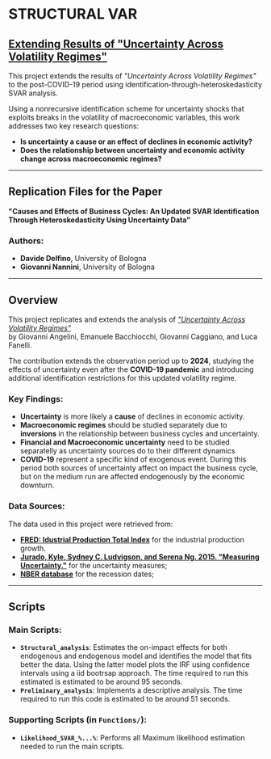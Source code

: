 # **STRUCTURAL VAR**

## [**Extending Results of "Uncertainty Across Volatility Regimes"**]( https://doi.org/10.1002/jae.2672)  

This project extends the results of *"Uncertainty Across Volatility Regimes"* to the post-COVID-19 period using identification-through-heteroskedasticity SVAR analysis.

Using a nonrecursive identification scheme for uncertainty shocks that exploits breaks in the volatility of macroeconomic variables, this work addresses two key research questions:  
- **Is uncertainty a cause or an effect of declines in economic activity?**  
- **Does the relationship between uncertainty and economic activity change across macroeconomic regimes?**

---

## **Replication Files for the Paper**

**"Causes and Effects of Business Cycles: An Updated SVAR Identification Through Heteroskedasticity Using Uncertainty Data"**

### **Authors:**  
- **Davide Delfino**, University of Bologna  
- **Giovanni Nannini**, University of Bologna  

---

## **Overview**

This project replicates and extends the analysis of [*"Uncertainty Across Volatility Regimes"*]( https://doi.org/10.1002/jae.2672)  
by Giovanni Angelini, Emanuele Bacchiocchi, Giovanni Caggiano, and Luca Fanelli.  

The contribution extends the observation period up to **2024**, studying the effects of uncertainty even after the **COVID-19 pandemic** and introducing additional identification restrictions for this updated volatility regime. 

### **Key Findings:**  
- **Uncertainty** is more likely a **cause** of declines in economic activity.  
- **Macroeconomic regimes** should be studied separately due to **inversions** in the relationship between business cycles and uncertainty.  
- **Financial and Macroeconomic uncertainty** need to be studied separatelly as uncertainty sources do to their different dynamics
- **COVID-19** represent a specific kind of exogenous event. During this period both sources of uncertainty affect on impact the business cycle, but on the medium run are affected endogenously by the economic downturn.

### **Data Sources:**  
The data used in this project were retrieved from:  
- [**FRED: Idustrial Production Total Index**](https://fred.stlouisfed.org/series/INDPRO) for the industrial production growth.
- [**Jurado, Kyle, Sydney C. Ludvigson, and Serena Ng. 2015. "Measuring Uncertainty."**](https://www.sydneyludvigson.com/macro-and-financial-uncertainty-indexes) for the uncertainty measures;
- [**NBER database**](https://www.nber.org/research/business-cycle-dating) for the recession dates;

---

## **Scripts**

### **Main Scripts:**  
- **`Structural_analysis`**: Estimates the on-impact effects for both endogenous and endogenous model and identifies the model that fits better the data. Using the latter model plots the IRF using confidence intervals using a iid bootrsap approach. The time required to run this estimated is estimated to be around 95 seconds.
- **`Preliminary_analysis`**: Implements a descriptive analysis. The time required to run this code is estimated to be around 51 seconds.

### **Supporting Scripts (in `Functions/`):**  
- **`Likelihood_SVAR_%...%`**: Performs all Maximum likelihood estimation needed to run the main scripts.  